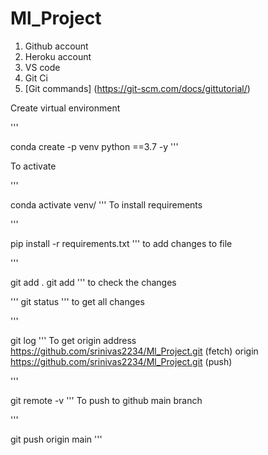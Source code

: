 # Ml_Project
1. Github account
2. Heroku account
3. VS code
4. Git Ci
5. [Git commands] (https://git-scm.com/docs/gittutorial/)

Create virtual environment


''' 

conda create -p venv python ==3.7 -y 
'''

To activate 


'''

conda activate venv/
'''
To install requirements


'''

pip install -r requirements.txt 
'''
to add changes to file


'''

git add . 
git add <file names>
'''
to check the changes


'''
git status
'''
to get all changes


'''

git log
'''
To get origin address https://github.com/srinivas2234/Ml_Project.git (fetch) origin  https://github.com/srinivas2234/Ml_Project.git (push)


'''

git remote -v 
'''
To push to github main branch


'''

git push origin main 
''' 
